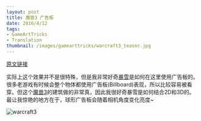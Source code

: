 ```yaml
---
layout: post
title: 魔兽3 广告板
date: 2016/4/12
tags:
- GameArtTricks
- Translation
thumbnail: /images/gamearttricks/warcraft3_teaser.jpg
---
```


[原文链接](http://simonschreibt.de/gat/warcraft-3-billboards)

实际上这个效果并不是很特殊，但是我非常好奇[暴雪](http://www.blizzard.com/)是如何在这里使用广告板的。很多老游戏有时候会整个物体都使用广告板(Billboard)表现，所以比较容易被看穿。但这个[魔兽3](http://us.blizzard.com/en-us/games/war3/)的建筑做的非常真，因此我很好奇暴雪是如何结合2D和3D的。最让我惊艳的地方在于，球形广告板会随着相机角度变化亮度~

![warcraft3](/images/gamearttricks/warcraft3.gif)

<!--more-->
